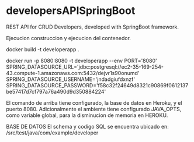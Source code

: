 # developersAPISpringBoot
REST API for CRUD Developers, developed with SpringBoot framework.

Ejecucion construccion y ejecucion del contenedor.

docker build -t developerapp .

docker run -p 8080:8080 -t developerapp --env PORT='8080' \
SPRING_DATASOURCE_URL='jdbc:postgresql://ec2-35-169-254-43.compute-1.amazonaws.com:5432/dejvr1s90onumd' \
SPRING_DATASOURCE_USERNAME='jndadgiufdxnzf' \
SPRING_DATASOURCE_PASSWORD='f58c32f24649d8321c90869f0612137be57417d7cf797a76a490d9d350884224'

El comando de arriba tiene configurado, la base de datos en Heroku, y el puerto 8080. Adicionalmente el ambiente tiene configurado JAVA_OPTS, como variable global, para la disminucion de memoria en HEROKU.

BASE DE DATOS
El schema y codigo SQL se encuentra ubicado en: /src/test/java/com/example/developer